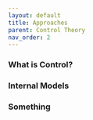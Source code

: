 ```yaml
---
layout: default
title: Approaches
parent: Control Theory
nav_order: 2
---
```

### What is Control?

### Internal Models

### Something
